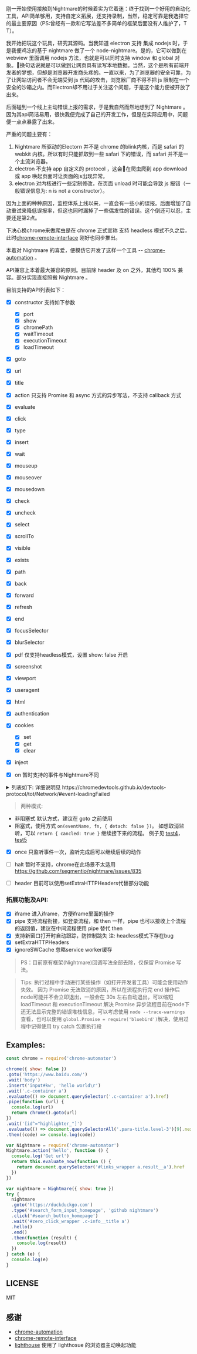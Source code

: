 刚一开始使用接触到Nightmare的时候着实为它着迷：终于找到一个好用的自动化工具，API简单够用，支持自定义拓展，还支持录制，当然，稳定可靠是我选择它的最主要原因（PS:曾经有一款和它写法差不多简单的框架后面没有人维护了，T T）。

我开始把玩这个玩具，研究其源码。当我知道 electron 支持 集成 nodejs 时，于是我便鸡冻的基于 nightmare 做了一个 node-nightmare。是的，它可以做到在 webview 里面调用 nodejs 方法，也就是可以同时支持 window 和 global 对象。换句话说就是可以做到让网页具有读写本地数据。当然，这个是所有前端开发者的梦想，但却是浏览器开发商头疼的。一直以来，为了浏览器的安全可靠，为了让网站访问者不会无端受到 js 代码的攻击，浏览器厂商不得不把 js 限制在一个安全的沙箱之内。而Electron却不用过于关注这个问题，于是这个能力便被开放了出来。

后面碰到一个线上主动错误上报的需求，于是我自然而然地想到了 Nightmare 。因为其api简洁易用，很快我便完成了自己的开发工作，但是在实际应用中，问题便一点点暴露了出来。

严重的问题主要有：

1. Nightmare 所驱动的Electorn 并不是 chrome 的blink内核，而是 safari 的 webkit 内核。所以有时只能抓取到一些 safari 下的错误，而 safari 并不是一个主流浏览器。
2. electron 不支持 app 自定义的 protocol ，这会在爬虫爬到 app download 或 app 唤起页面时让页面的js出现异常。
3. electron 对内核进行一些定制修改，在页面 unload 时可能会导致 js 报错（一般错误信息为: n is not a constructor）。

因为上面的种种原因，监控体系上线以来，一直会有一些小的误报。后面增加了自动重试来降低误报率，但这也同时漏掉了一些偶发性的错误。这个倒还可以忍，主要还是第2点。

下决心换chrome来做爬虫是在 chrome 正式宣称 支持 headless 模式不久之后，此时[chrome-remote-interface](https://github.com/cyrus-and/chrome-remote-interface) 刚好也同步推出。

本着对 Nightmare 的喜爱，便模仿它开发了这样一个工具 -- [chrome-automation](https://github.com/lwdgit/chrome-automator) 。

API兼容上本着最大兼容的原则。目前除 header 及 on 之外，其他均 100% 兼容。部分实现直接照搬 Nightmare 。

目前支持的API列表如下：

 - [x] constructor 支持如下参数

    - [x] port
    - [x] show
    - [x] chromePath
    - [x] waitTimeout
    - [x] executionTimeout
    - [x] loadTimeout

 - [x] goto
 - [x] url
 - [x] title
 - [x] action 只支持 Promise 和 async 方式的异步写法，不支持 callback 方式
 - [x] evaluate
 - [x] click
 - [x] type
 - [x] insert
 - [x] wait
 - [x] mouseup
 - [x] mouseover
 - [x] mousedown
 - [x] check
 - [x] uncheck
 - [x] select
 - [x] scrollTo
 - [x] visible
 - [x] exists
 - [x] path
 - [x] back
 - [x] forward
 - [x] refresh
 - [x] end
 - [x] focusSelector
 - [x] blurSelector
 - [x] pdf 仅支持headless模式，设置 show: false 开启
 - [x] screenshot
 - [x] viewport
 - [x] useragent
 - [x] html
 - [x] authentication
 - [x] cookies

    - [x] set
    - [x] get
    - [x] clear
 
 - [x] inject
 - [x] on 暂时支持的事件与Nightmare不同

 <details>
 <summary>列表如下: 详细说明见 https://chromedevtools.github.io/devtools-protocol/tot/Network/#event-loadingFailed </summary>
 
  - [x] Page.javascriptDialogOpening  弹窗事件
  - [x] Console.messageAdded  旧console事件，不建议使用
  - [x] Runtime.consoleAPICalled  console事件
  
  - [x] Network.resourceChangedPriority
  - [x] Network.requestWillBeSent
  - [x] Network.requestServedFromCache
  - [x] Network.responseReceived
  - [x] Network.dataReceived
  - [x] Network.loadingFinished
  - [x] Network.loadingFailed
  - [x] Network.webSocketWillSendHandshakeRequest
  - [x] Network.webSocketHandshakeResponseReceived
  - [x] Network.webSocketCreated
  - [x] Network.webSocketClosed
  - [x] Network.webSocketFrameReceived
  - [x] Network.webSocketFrameError
  - [x] Network.webSocketFrameSent
  - [x] Network.eventSourceMessageReceived
  - [x] Network.requestIntercepted

  - [x] Page.domContentEventFired
  - [x] Page.loadEventFired
  - [x] Page.frameAttached
  - [x] Page.frameNavigated
  - [x] Page.frameDetached
  - [x] Page.frameStartedLoading
  - [x] Page.frameStoppedLoading
  - [x] Page.frameScheduledNavigation
  - [x] Page.frameClearedScheduledNavigation
  - [x] Page.frameResized
  - [x] Page.javascriptDialogClosed
  - [x] Page.screencastFrame
  - [x] Page.screencastVisibilityChanged
  - [x] Page.interstitialShown
  - [x] Page.interstitialHidden

 </details>

 > 两种模式: 
  * 非阻塞式 默认方式，建议在 goto 之前使用
  * 阻塞式，使用方式 `on(eventName, fn, { detach: false })`。 如想取消监听，可以 `return { cancled: true }` 继续接下来的流程。
  例子见 [test4](./tests/test4.js)，[test5](./tests/test4.js)

 
 - [x] once 只监听事件一次，监听完成后可以继续后续的动作

 - [ ] halt 暂时不支持，chrome在此场景不太适用 https://github.com/segmentio/nightmare/issues/835
 - [ ] header 目前可以使用setExtraHTTPHeaders代替部分功能
 

### 拓展功能及API:

 - [x] iframe 进入iframe，方便iframe里面的操作
 - [x] pipe 支持流程衔接，如登录流程，和 then 一样，pipe 也可以接收上个流程的返回值，建议在中间流程使用 pipe 替代 then
 - [x] 支持新窗口打开时自动跟踪，防控制跳失 注: headless模式下存在bug
 - [x] setExtraHTTPHeaders
 - [x] ignoreSWCache 忽略service worker缓存

> PS：目前原有框架(Nightmare)回调写法全部去除，仅保留 Promise 写法。

> Tips: 执行过程中手动进行某些操作（如打开开发者工具）可能会使用动作失效。
> 因为 Promise 无法取消的原因，所以在流程执行完 end 操作后node可能并不会立即退出，一般会在 30s 左右自动退出，可以缩短 loadTimeout 和 executionTimeout 解决
> Promise 异步流程目前在node下还无法显示完整的错误堆栈信息，可以考虑使用 `node --trace-warnings` 查看，也可以使用 `global.Promise = require('bluebird')`解决，使用过程中记得使用 try catch 包裹执行段

## Examples:

```javascript
const chrome = require('chrome-automator')

chrome({ show: false })
.goto('https://www.baidu.com/')
.wait('body')
.insert('input#kw', 'hello world\r')
.wait('.c-container a')
.evaluate(() => document.querySelector('.c-container a').href)
.pipe(function (url) {
  console.log(url)
  return chrome().goto(url)
})
.wait('[id^="highlighter_"]')
.evaluate(() => document.querySelectorAll('.para-title.level-3')[9].nextElementSibling.querySelector('.code').textContent)
.then((code) => console.log(code))
```

```javascript
var Nightmare = require('chrome-automator')
Nightmare.action('hello', function () {
  console.log('Get url')
  return this.evaluate_now(function () {
    return document.querySelector('#links_wrapper a.result__a').href
  })
})

var nightmare = Nightmare({ show: true })
try {
  nightmare
  .goto('https://duckduckgo.com')
  .type('#search_form_input_homepage', 'github nightmare')
  .click('#search_button_homepage')
  .wait('#zero_click_wrapper .c-info__title a')
  .hello()
  .end()
  .then(function (result) {
    console.log(result)
  })
} catch (e) {
  console.log(e)
}

```

## LICENSE

MIT

## 感谢
 
 * [chrome-automation](https://github.com/lwdgit/chrome-automator)
 * [chrome-remote-interface](https://github.com/cyrus-and/chrome-remote-interface)
 * [lighthouse](https://github.com/GoogleChrome/lighthouse) 使用了 lighthosue 的浏览器主动唤起功能
